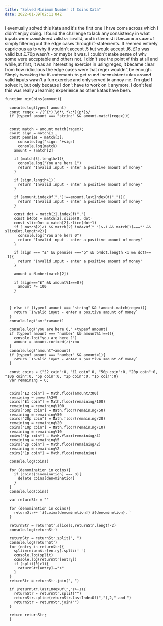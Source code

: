 ```yaml
---
title: "Solved Minimum Number of Coins Kata"
date: 2022-01-09T02:11:04Z
---
```


I eventually solved this Kata and it's the first one I have come across which I didn't enjoy doing. I found the challenge to lack any consistency in what inputs were
considered valid or invalid, and in the end it became a case of simply filtering out the edge cases through if-statements. It seemed entirely capricious as to why it
wouldn't accept .5 but would accept .16, £1p was valid but £.70p wasn't - or maybe it was. I couldn't make sense of why some were acceptable and others not.
I didn't see the point of this at all and while, at first, it was an interesting exercise in using
regex, it became clear from how ridiculous the edge cases were that regex wouldn't be enough. Simply tweaking the if-statements to get round inconsistent rules around
valid inputs wasn't a fun exercise and only served to annoy me. I'm glad I solved it, but only because I don't have to work on it anymore. I don't feel this was really
a learning experience as other katas have been.

```
function minCoins(amount){

  console.log(typeof amount)
  const regex = /(^£*)(\d*\.*\d*)(p*)$/     
  if (typeof amount === "string" && amount.match(regex)){  


  const match = amount.match(regex);
  const sign = match[1];
  const pennies = match[3];
      console.log("sign: "+sign)
      console.log(match)
    amount = (match[2])
    
    if (match[3].length>1){
      console.log("You are here 1")
      return 'Invalid input - enter a positive amount of money'
    }
    
    if (sign.length>1){
      return 'Invalid input - enter a positive amount of money'
    }
    
    if (amount.indexOf(".")!==amount.lastIndexOf(".")){
      return 'Invalid input - enter a positive amount of money'
    }
    
    const dot = match[2].indexOf(".")
    const b4dot = match[2].slice(0, dot)
    const sliceDot = match[2].slice(dot+1)
    if ( match[2]<1 && match[2].indexOf(".")>-1 && match[1]==="" && sliceDot.length<2){
      console.log("You are here 0")
      return 'Invalid input - enter a positive amount of money'      
    }
    
    if (sign === "£" && pennies ==="p" && b4dot.length <1 && dot!== -1){
      return 'Invalid input - enter a positive amount of money'     
    }
 
    amount = Number(match[2]) 
       
    if (sign==="£" && amount%1===0){
      amount *= 100
    }
    

    
  } else if (typeof amount === "string" && !amount.match(regex)){
    return `Invalid input - enter a positive amount of money`
  }
  console.log("am:"+amount)

  console.log("you are here 0," +typeof amount)
  if (typeof amount === "number" && amount%1!==0){    
    console.log("you are here 1")
    amount = amount.toFixed(2)*100
  }
  console.log("amount"+amount)
  if (typeof amount === "number" && amount<1){
    return `Invalid input - enter a positive amount of money`
  }
      
  const coins = {"£2 coin":0, "£1 coin":0, "50p coin":0, "20p coin":0, "10p coin":0, "5p coin":0, "2p coin":0, "1p coin":0}
  var remaining = 0;
  

  coins["£2 coin"] = Math.floor(amount/200)
  remaining = amount%200
  coins["£1 coin"] = Math.floor(remaining/100)
  remaining = remaining%100
  coins["50p coin"] = Math.floor(remaining/50)
  remaining = remaining%50
  coins["20p coin"] = Math.floor(remaining/20)
  remaining = remaining%20
  coins["10p coin"] = Math.floor(remaining/10)
  remaining = remaining%10
  coins["5p coin"] = Math.floor(remaining/5)
  remaining = remaining%5
  coins["2p coin"] = Math.floor(remaining/2)
  remaining = remaining%2
  coins["1p coin"] = Math.floor(remaining)
  
  console.log(coins)
  
  for (denomination in coins){
    if (coins[denomination] === 0){
      delete coins[denomination]
    }
  }
  console.log(coins)
  
  var returnStr = ""
  
  for (denomination in coins){
    returnStr+= `${coins[denomination]} ${denomination}, `
  }
  
  returnStr = returnStr.slice(0,returnStr.length-2)
  console.log(returnStr)
  
  returnStr = returnStr.split(", ")
  console.log(returnStr)
  for (entry in returnStr){
    split=returnStr[entry].split(" ")  
    console.log(split)
    console.log(returnStr[entry])
    if (split[0]>1){
      returnStr[entry]+="s"
    }
  }
  returnStr = returnStr.join(", ")
  
  if (returnStr.lastIndexOf(",")>-1){
    returnStr = returnStr.split("")
    returnStr.splice(returnStr.lastIndexOf(","),2," and ")
    returnStr = returnStr.join("")
  }
   
  return returnStr;
  }
```